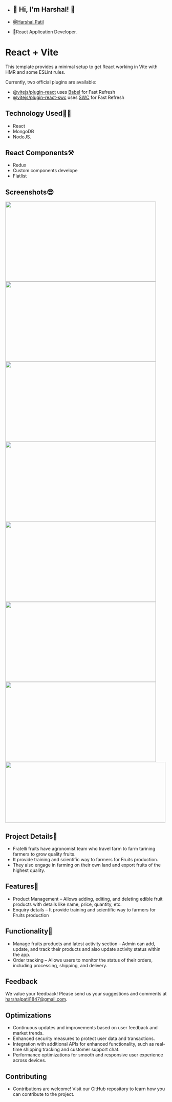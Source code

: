 - ## 🔗 Hi, I'm Harshal! 👋

- [@Harshal Patil](https://github.com/GitHarshalPatil)

- 🚀React Application Developer.

# React + Vite

This template provides a minimal setup to get React working in Vite with HMR and some ESLint rules.

Currently, two official plugins are available:

- [@vitejs/plugin-react](https://github.com/vitejs/vite-plugin-react/blob/main/packages/plugin-react/README.md) uses [Babel](https://babeljs.io/) for Fast Refresh
- [@vitejs/plugin-react-swc](https://github.com/vitejs/vite-plugin-react-swc) uses [SWC](https://swc.rs/) for Fast Refresh

## Technology Used🧑‍💻

- React
- MongoDB
- NodeJS.

## React Components⚒
- Redux
- Custom components develope
- Flatlist

## Screenshots😎

<img src="https://github.com/user-attachments/assets/f2b47c20-03df-437b-bd0e-2596df65be69" width="470" height="250" />
<img src="https://github.com/user-attachments/assets/2f1ae285-d3f9-4446-9be2-4bb759baa397" width="470" height="250" /> <img src="https://github.com/user-attachments/assets/c4a10ac8-501e-4855-83bc-5973562cd082" width="470" height="250" /> <img src="https://github.com/user-attachments/assets/d5788648-4589-47a1-a9d1-b17ed1466477" width="470" height="250" /> <img src="https://github.com/user-attachments/assets/46d069e0-4080-4dda-896e-3d0c6ce14dc7" width="470" height="250" /> 
<img src="https://github.com/user-attachments/assets/c95e8bad-4c93-4dd2-8335-d3072f1a7c73" width="470" height="250" />
<img src="https://github.com/user-attachments/assets/769088e0-0dd4-4f67-a365-b455aba221db" width="470" height="250" />
<img src="https://github.com/user-attachments/assets/9129f6d5-907c-49b6-90b7-169227159471" width="500" height="190" />


 

## Project Details📝
- Fratelli fruits have agronomist team who travel farm to farm tarining farmers to grow quality fruits.
- It provide training and scientific way to farmers for Fruits production.
- They also engage in farming on their own land and export fruits of the highest quality.
## Features📓
<!-- - User Authentication – Utilizes Firebase phone authentication for secure user login. -->
- Product Management – Allows adding, editing, and deleting edible fruit products with details like name, price, quantity, etc.
- Enquiry details – It provide training and scientific way to farmers for Fruits production
<!-- - Payment Integration – Integrates with payment gateways to facilitate secure online payments. -->

## Functionality📝
- Manage fruits products and latest activity section – Admin can add, update, and track their products and also update activity status within the app.
- Order tracking – Allows users to monitor the status of their orders, including processing, shipping, and delivery.
<!-- - Customer management – Provides tools for managing customer information, preferences, and purchase history. -->
<!-- - Sales analytics – Includes built-in analytics for monitoring sales performance, trends, and profitability. -->
<!-- - Integration with payment gateways – Enables secure online payments for orders through integrated payment gateways. -->

## Feedback
We value your feedback! Please send us your suggestions and comments at harshalpatil1847@gmail.com.

## Optimizations
- Continuous updates and improvements based on user feedback and market trends.
- Enhanced security measures to protect user data and transactions.
- Integration with additional APIs for enhanced functionality, such as real-time shipping tracking and customer support chat.
- Performance optimizations for smooth and responsive user experience across devices.
## Contributing
- Contributions are welcome! Visit our GitHub repository to learn how you can contribute to the project.
